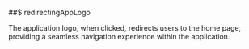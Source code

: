 ##$ redirectingAppLogo

The application logo, when clicked, redirects users to the home page, providing a seamless navigation experience within the application.
